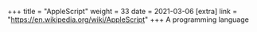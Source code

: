 +++
title = "AppleScript"
weight = 33
date = 2021-03-06
[extra]
link = "https://en.wikipedia.org/wiki/AppleScript"
+++
A programming language

